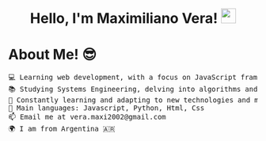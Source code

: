 <h1 align="center">
Hello, I'm Maximiliano Vera!
	<a href="https://github.com/Maxive26" target="_self">
		<img src="https://media.giphy.com/media/hvRJCLFzcasrR4ia7z/giphy.gif" width="30">
	</a>
</h1>


<h1>About Me! 😎</h1>


<pre>
💻 Learning web development, with a focus on JavaScript frameworks like React.js.
📚 Studying Systems Engineering, delving into algorithms and data structures.
🌱 Constantly learning and adapting to new technologies and methodologies.
🌟 Main languages: Javascript, Python, Html, Css
📫 Email me at vera.maxi2002@gmail.com
🌍 I am from Argentina 🇦🇷
</pre>


<!--
**Maxive26/Maxive26** is a ✨ _special_ ✨ repository because its `README.md` (this file) appears on your GitHub profile.

Here are some ideas to get you started:

- 🔭 I’m currently working on ...
- 🌱 I’m currently learning ...
- 👯 I’m looking to collaborate on ...
- 🤔 I’m looking for help with ...
- 💬 Ask me about ...
- 📫 How to reach me: ...
- 😄 Pronouns: ...
- ⚡ Fun fact: ...
-->
